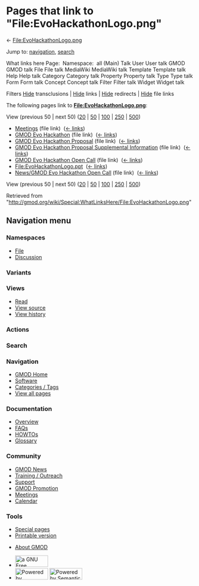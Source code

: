 <div id="mw-page-base" class="noprint">

</div>

<div id="mw-head-base" class="noprint">

</div>

<div id="content" class="mw-body" role="main">

<span id="top"></span>

<div id="mw-js-message" style="display:none;">

</div>



# <span dir="auto">Pages that link to "File:EvoHackathonLogo.png"</span>

<div id="bodyContent">

<div id="contentSub">

←
[File:EvoHackathonLogo.png](/wiki/File:EvoHackathonLogo.png "File:EvoHackathonLogo.png")

</div>

<div id="jump-to-nav" class="mw-jump">

Jump to: [navigation](#mw-navigation), [search](#p-search)

</div>

<div id="mw-content-text">

What links here Page:  Namespace:  all (Main) Talk User User talk GMOD
GMOD talk File File talk MediaWiki MediaWiki talk Template Template talk
Help Help talk Category Category talk Property Property talk Type Type
talk Form Form talk Concept Concept talk Filter Filter talk Widget
Widget talk

Filters
[Hide](/mediawiki/index.php?title=Special:WhatLinksHere/File:EvoHackathonLogo.png&hidetrans=1 "Special:WhatLinksHere/File:EvoHackathonLogo.png")
transclusions \|
[Hide](/mediawiki/index.php?title=Special:WhatLinksHere/File:EvoHackathonLogo.png&hidelinks=1 "Special:WhatLinksHere/File:EvoHackathonLogo.png")
links \|
[Hide](/mediawiki/index.php?title=Special:WhatLinksHere/File:EvoHackathonLogo.png&hideredirs=1 "Special:WhatLinksHere/File:EvoHackathonLogo.png")
redirects \|
[Hide](/mediawiki/index.php?title=Special:WhatLinksHere/File:EvoHackathonLogo.png&hideimages=1 "Special:WhatLinksHere/File:EvoHackathonLogo.png")
file links

The following pages link to
**[File:EvoHackathonLogo.png](/wiki/File:EvoHackathonLogo.png "File:EvoHackathonLogo.png")**:

View (previous 50 \| next 50)
([20](/mediawiki/index.php?title=Special:WhatLinksHere/File:EvoHackathonLogo.png&limit=20 "Special:WhatLinksHere/File:EvoHackathonLogo.png")
\|
[50](/mediawiki/index.php?title=Special:WhatLinksHere/File:EvoHackathonLogo.png&limit=50 "Special:WhatLinksHere/File:EvoHackathonLogo.png")
\|
[100](/mediawiki/index.php?title=Special:WhatLinksHere/File:EvoHackathonLogo.png&limit=100 "Special:WhatLinksHere/File:EvoHackathonLogo.png")
\|
[250](/mediawiki/index.php?title=Special:WhatLinksHere/File:EvoHackathonLogo.png&limit=250 "Special:WhatLinksHere/File:EvoHackathonLogo.png")
\|
[500](/mediawiki/index.php?title=Special:WhatLinksHere/File:EvoHackathonLogo.png&limit=500 "Special:WhatLinksHere/File:EvoHackathonLogo.png"))

- [Meetings](/wiki/Meetings "Meetings") (file link) ‎
  <span class="mw-whatlinkshere-tools">([←
  links](/mediawiki/index.php?title=Special:WhatLinksHere&target=Meetings "Special:WhatLinksHere"))</span>
- [GMOD Evo Hackathon](/wiki/GMOD_Evo_Hackathon "GMOD Evo Hackathon")
  (file link) ‎ <span class="mw-whatlinkshere-tools">([←
  links](/mediawiki/index.php?title=Special:WhatLinksHere&target=GMOD+Evo+Hackathon "Special:WhatLinksHere"))</span>
- [GMOD Evo Hackathon
  Proposal](/wiki/GMOD_Evo_Hackathon_Proposal "GMOD Evo Hackathon Proposal")
  (file link) ‎ <span class="mw-whatlinkshere-tools">([←
  links](/mediawiki/index.php?title=Special:WhatLinksHere&target=GMOD+Evo+Hackathon+Proposal "Special:WhatLinksHere"))</span>
- [GMOD Evo Hackathon Proposal Supplemental
  Information](/wiki/GMOD_Evo_Hackathon_Proposal_Supplemental_Information "GMOD Evo Hackathon Proposal Supplemental Information")
  (file link) ‎ <span class="mw-whatlinkshere-tools">([←
  links](/mediawiki/index.php?title=Special:WhatLinksHere&target=GMOD+Evo+Hackathon+Proposal+Supplemental+Information "Special:WhatLinksHere"))</span>
- [GMOD Evo Hackathon Open
  Call](/wiki/GMOD_Evo_Hackathon_Open_Call "GMOD Evo Hackathon Open Call")
  (file link) ‎ <span class="mw-whatlinkshere-tools">([←
  links](/mediawiki/index.php?title=Special:WhatLinksHere&target=GMOD+Evo+Hackathon+Open+Call "Special:WhatLinksHere"))</span>
- [File:EvoHackathonLogo.ppt](/wiki/File:EvoHackathonLogo.ppt "File:EvoHackathonLogo.ppt")
  ‎ <span class="mw-whatlinkshere-tools">([←
  links](/mediawiki/index.php?title=Special:WhatLinksHere&target=File%3AEvoHackathonLogo.ppt "Special:WhatLinksHere"))</span>
- [News/GMOD Evo Hackathon Open
  Call](/wiki/News/GMOD_Evo_Hackathon_Open_Call "News/GMOD Evo Hackathon Open Call")
  (file link) ‎ <span class="mw-whatlinkshere-tools">([←
  links](/mediawiki/index.php?title=Special:WhatLinksHere&target=News%2FGMOD+Evo+Hackathon+Open+Call "Special:WhatLinksHere"))</span>

View (previous 50 \| next 50)
([20](/mediawiki/index.php?title=Special:WhatLinksHere/File:EvoHackathonLogo.png&limit=20 "Special:WhatLinksHere/File:EvoHackathonLogo.png")
\|
[50](/mediawiki/index.php?title=Special:WhatLinksHere/File:EvoHackathonLogo.png&limit=50 "Special:WhatLinksHere/File:EvoHackathonLogo.png")
\|
[100](/mediawiki/index.php?title=Special:WhatLinksHere/File:EvoHackathonLogo.png&limit=100 "Special:WhatLinksHere/File:EvoHackathonLogo.png")
\|
[250](/mediawiki/index.php?title=Special:WhatLinksHere/File:EvoHackathonLogo.png&limit=250 "Special:WhatLinksHere/File:EvoHackathonLogo.png")
\|
[500](/mediawiki/index.php?title=Special:WhatLinksHere/File:EvoHackathonLogo.png&limit=500 "Special:WhatLinksHere/File:EvoHackathonLogo.png"))

</div>

<div class="printfooter">

Retrieved from
"<http://gmod.org/wiki/Special:WhatLinksHere/File:EvoHackathonLogo.png>"

</div>

<div id="catlinks" class="catlinks catlinks-allhidden">

</div>

<div class="visualClear">

</div>

</div>

</div>

<div id="mw-navigation">

## Navigation menu

<div id="mw-head">



<div id="left-navigation">

<div id="p-namespaces" class="vectorTabs" role="navigation"
aria-labelledby="p-namespaces-label">

### Namespaces

- <span id="ca-nstab-image"><a href="/wiki/File:EvoHackathonLogo.png" accesskey="c"
  title="View the file page [c]">File</a></span>
- <span id="ca-talk"><a
  href="/mediawiki/index.php?title=File_talk:EvoHackathonLogo.png&amp;action=edit&amp;redlink=1"
  accesskey="t"
  title="Discussion about the content page [t]">Discussion</a></span>

</div>

<div id="p-variants" class="vectorMenu emptyPortlet" role="navigation"
aria-labelledby="p-variants-label">

### 

### Variants[](#)

<div class="menu">

</div>

</div>

</div>

<div id="right-navigation">

<div id="p-views" class="vectorTabs" role="navigation"
aria-labelledby="p-views-label">

### Views

- <span id="ca-view">[Read](/wiki/File:EvoHackathonLogo.png)</span>
- <span id="ca-viewsource"><a
  href="/mediawiki/index.php?title=File:EvoHackathonLogo.png&amp;action=edit"
  accesskey="e" title="This page is protected.
  You can view its source [e]">View source</a></span>
- <span id="ca-history"><a
  href="/mediawiki/index.php?title=File:EvoHackathonLogo.png&amp;action=history"
  accesskey="h" title="Past revisions of this page [h]">View history</a></span>

</div>

<div id="p-cactions" class="vectorMenu emptyPortlet" role="navigation"
aria-labelledby="p-cactions-label">

### Actions[](#)

<div class="menu">

</div>

</div>

<div id="p-search" role="search">

### Search

<div id="simpleSearch">

</div>

</div>

</div>

</div>

<div id="mw-panel">

<div id="p-logo" role="banner">

<a href="/wiki/Main_Page"
style="background-image: url(http://gmod.org/images/GMOD-cogs.png);"
title="Visit the main page"></a>

</div>

<div id="p-Navigation" class="portal" role="navigation"
aria-labelledby="p-Navigation-label">

### Navigation

<div class="body">

- <span id="n-GMOD-Home">[GMOD Home](/wiki/Main_Page)</span>
- <span id="n-Software">[Software](/wiki/GMOD_Components)</span>
- <span id="n-Categories-.2F-Tags">[Categories /
  Tags](/wiki/Categories)</span>
- <span id="n-View-all-pages">[View all
  pages](/wiki/Special:AllPages)</span>

</div>

</div>

<div id="p-Documentation" class="portal" role="navigation"
aria-labelledby="p-Documentation-label">

### Documentation

<div class="body">

- <span id="n-Overview">[Overview](/wiki/Overview)</span>
- <span id="n-FAQs">[FAQs](/wiki/Category:FAQ)</span>
- <span id="n-HOWTOs">[HOWTOs](/wiki/Category:HOWTO)</span>
- <span id="n-Glossary">[Glossary](/wiki/Glossary)</span>

</div>

</div>

<div id="p-Community" class="portal" role="navigation"
aria-labelledby="p-Community-label">

### Community

<div class="body">

- <span id="n-GMOD-News">[GMOD News](/wiki/GMOD_News)</span>
- <span id="n-Training-.2F-Outreach">[Training /
  Outreach](/wiki/Training_and_Outreach)</span>
- <span id="n-Support">[Support](/wiki/Support)</span>
- <span id="n-GMOD-Promotion">[GMOD
  Promotion](/wiki/GMOD_Promotion)</span>
- <span id="n-Meetings">[Meetings](/wiki/Meetings)</span>
- <span id="n-Calendar">[Calendar](/wiki/Calendar)</span>

</div>

</div>

<div id="p-tb" class="portal" role="navigation"
aria-labelledby="p-tb-label">

### Tools

<div class="body">

- <span id="t-specialpages"><a href="/wiki/Special:SpecialPages" accesskey="q"
  title="A list of all special pages [q]">Special pages</a></span>
- <span id="t-print"><a
  href="/mediawiki/index.php?title=Special:WhatLinksHere/File:EvoHackathonLogo.png&amp;printable=yes"
  rel="alternate" accesskey="p"
  title="Printable version of this page [p]">Printable version</a></span>

</div>

</div>

</div>

</div>

<div id="footer" role="contentinfo">

- <span id="footer-places-about">[About
  GMOD](/wiki/GMOD:About "GMOD:About")</span>

<!-- -->

- <span id="footer-copyrightico">[<img src="http://www.gnu.org/graphics/gfdl-logo-small.png" width="88"
  height="31" alt="a GNU Free Documentation License" />](http://www.gnu.org/licenses/fdl-1.3.html)</span>
- <span id="footer-poweredbyico">[<img src="/mediawiki/skins/common/images/poweredby_mediawiki_88x31.png"
  width="88" height="31" alt="Powered by MediaWiki" />](//www.mediawiki.org/)
  [<img
  src="/mediawiki/extensions/SemanticMediaWiki/includes/../resources/images/smw_button.png"
  width="88" height="31" alt="Powered by Semantic MediaWiki" />](https://www.semantic-mediawiki.org/wiki/Semantic_MediaWiki)</span>

<div style="clear:both">

</div>

</div>
